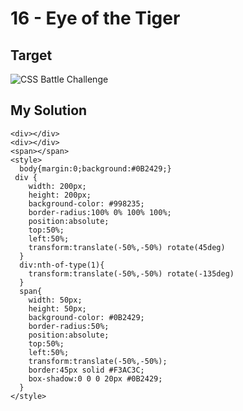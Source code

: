 # 16 - Eye of the Tiger

## Target

![CSS Battle Challenge](https://cssbattle.dev/targets/16.png)

## My Solution

```
<div></div>
<div></div>
<span></span>
<style>
  body{margin:0;background:#0B2429;}
 div {
    width: 200px;
    height: 200px;
    background-color: #998235;
	border-radius:100% 0% 100% 100%;
   	position:absolute;
  	top:50%;
  	left:50%;
  	transform:translate(-50%,-50%) rotate(45deg)
  }
  div:nth-of-type(1){
    transform:translate(-50%,-50%) rotate(-135deg)
  }
  span{
    width: 50px;
    height: 50px;
    background-color: #0B2429;
    border-radius:50%;
    position:absolute;
  	top:50%;
  	left:50%;
  	transform:translate(-50%,-50%);
    border:45px solid #F3AC3C;
    box-shadow:0 0 0 20px #0B2429;
  }
</style>
```
